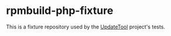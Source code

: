 # rpmbuild-php-fixture

This is a fixture repository used by the [UpdateTool](https://github.com/pantheon-systems/update-tool) project's tests.
